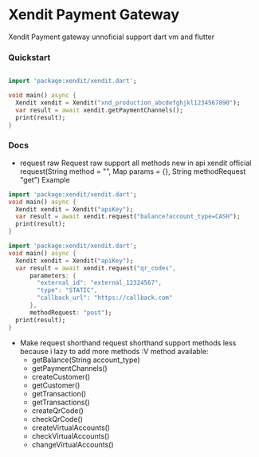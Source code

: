# Xendit Payment Gateway

Xendit Payment gateway unnoficial support dart vm and flutter


### Quickstart

```dart

import 'package:xendit/xendit.dart';

void main() async {
  Xendit xendit = Xendit("xnd_production_abcdefghjkl1234567890");
  var result = await xendit.getPaymentChannels();
  print(result);
}

```

### Docs

- request raw
Request raw support all methods new in api xendit official
request(String method = "", Map params = {}, String methodRequest "get")
Example
```dart
import 'package:xendit/xendit.dart';
void main() async {
  Xendit xendit = Xendit("apiKey");
  var result = await xendit.request("balance?account_type=CASH");
  print(result);
}
```
```dart
import 'package:xendit/xendit.dart';
void main() async {
  Xendit xendit = Xendit("apiKey");
  var result = await xendit.request("qr_codes",
      parameters: {
        "external_id": "external_12324567",
        "type": "STATIC",
        "callback_url": "https://callback.com"
      },
      methodRequest: "post");
  print(result);
}
```


- Make request shorthand
    request shorthand support methods less because i lazy to add more methods :V
    method available:
    - getBalance(String account_type)
    - getPaymentChannels()
    - createCustomer()
    - getCustomer()
    - getTransaction()
    - getTransactions()
    - createQrCode()
    - checkQrCode()
    - createVirtualAccounts()
    - checkVirtualAccounts()
    - changeVirtualAccounts()